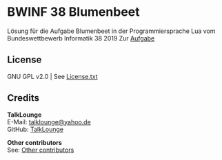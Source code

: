 # BWINF 38 Blumenbeet
Lösung für die Aufgabe Blumenbeet in der Programmiersprache Lua vom Bundeswettbewerb Informatik 38 2019
Zur [Aufgabe](https://bwinf.de/fileadmin/BwInf/38/BwInf38-Aufgabenblatt.pdf "Zur Blumenbeet Aufgabe")

## License
GNU GPL v2.0 | See [License.txt](https://github.com/TalkLounge/bwinf_38_blumenbeet/blob/master/License.txt "Link to License.txt")

## Credits
**TalkLounge**  
E-Mail: talklounge@yahoo.de  
GitHub: [TalkLounge](https://github.com/TalkLounge/ "Link to TalkLounge's GitHub account")  

**Other contributors**  
See: [Other contributors](https://github.com/TalkLounge/bwinf_38_blumenbeet/graphs/contributors "Link to other contributors")
